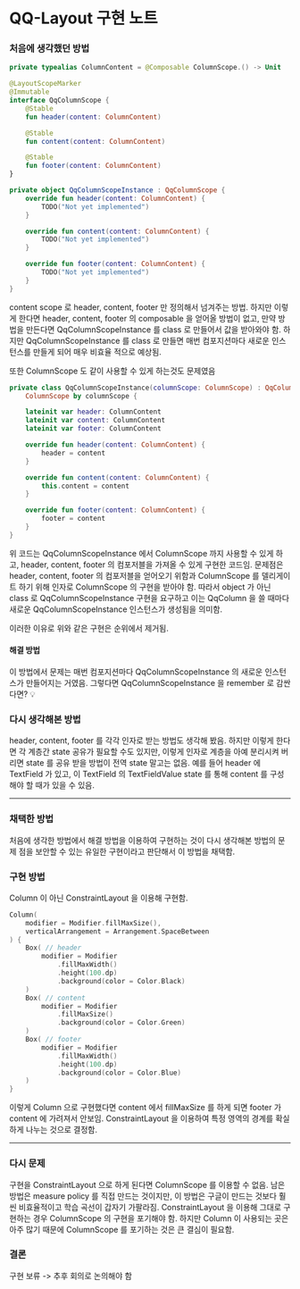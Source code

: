 # QQ-Layout 구현 노트

### 처음에 생각했던 방법

```kotlin
private typealias ColumnContent = @Composable ColumnScope.() -> Unit

@LayoutScopeMarker
@Immutable
interface QqColumnScope {
    @Stable
    fun header(content: ColumnContent)

    @Stable
    fun content(content: ColumnContent)

    @Stable
    fun footer(content: ColumnContent)
}

private object QqColumnScopeInstance : QqColumnScope {
    override fun header(content: ColumnContent) {
        TODO("Not yet implemented")
    }

    override fun content(content: ColumnContent) {
        TODO("Not yet implemented")
    }

    override fun footer(content: ColumnContent) {
        TODO("Not yet implemented")
    }
}
```

content scope 로 header, content, footer 만 정의해서 넘겨주는 방법. 하지만 이렇게 한다면 header, content, footer 의
composable 을 얻어올 방법이 없고, 만약 방법을 만든다면 QqColumnScopeInstance 를 class 로 만들어서 값을 받아와야 함. 하지만
QqColumnScopeInstance 를 class 로 만들면 매번 컴포지션마다 새로운 인스턴스를 만들게 되어 매우 비효율 적으로 예상됨.

또한 ColumnScope 도 같이 사용할 수 있게 하는것도 문제였음

```kotlin
private class QqColumnScopeInstance(columnScope: ColumnScope) : QqColumnScope,
    ColumnScope by columnScope {

    lateinit var header: ColumnContent
    lateinit var content: ColumnContent
    lateinit var footer: ColumnContent

    override fun header(content: ColumnContent) {
        header = content
    }

    override fun content(content: ColumnContent) {
        this.content = content
    }

    override fun footer(content: ColumnContent) {
        footer = content
    }
}
```

위 코드는 QqColumnScopeInstance 에서 ColumnScope 까지 사용할 수 있게 하고, header, content, footer 의 컴포저블을 가져올 수 있게
구현한 코드임. 문제점은 header, content, footer 의 컴포저블을 얻어오기 위함과 ColumnScope 를 델리게이트 하기 위해 인자로 ColumnScope 의
구현을 받아야 함. 따라서 object 가 아닌 class 로 QqColumnScopeInstance 구현을 요구하고 이는 QqColumn 을 쓸 때마다 새로운
QqColumnScopeInstance 인스턴스가 생성됨을 의미함.

이러한 이유로 위와 같은 구현은 순위에서 제거됨.

#### 해결 방법

이 방법에서 문제는 매번 컴포지션마다 QqColumnScopeInstance 의 새로운 인스턴스가 만들어지는 거였음. 그렇다면 QqColumnScopeInstance 을
remember 로 감싼다면? :bulb:

### 다시 생각해본 방법

header, content, footer 를 각각 인자로 받는 방법도 생각해 봤음. 하지만 이렇게 한다면 각 계층간 state 공유가 필요할 수도 있지만, 이렇게 인자로 계층을
아예 분리시켜 버리면 state 를 공유 받을 방법이 전역 state 말고는 없음. 예를 들어 header 에 TextField 가 있고, 이 TextField 의
TextFieldValue state 를 통해 content 를 구성해야 할 때가 있을 수 있음.

---

### 채택한 방법

처음에 생각한 방법에서 해결 방법을 이용하여 구현하는 것이 다시 생각해본 방법의 문제 점을 보안할 수 있는 유일한 구현이라고 판단해서 이 방법을 채택함.

### 구현 방법

Column 이 아닌 ConstraintLayout 을 이용해 구현함.

```kotlin
Column(
    modifier = Modifier.fillMaxSize(),
    verticalArrangement = Arrangement.SpaceBetween
) {
    Box( // header
        modifier = Modifier
            .fillMaxWidth()
            .height(100.dp)
            .background(color = Color.Black)
    )
    Box( // content
        modifier = Modifier
            .fillMaxSize()
            .background(color = Color.Green)
    )
    Box( // footer
        modifier = Modifier
            .fillMaxWidth()
            .height(100.dp)
            .background(color = Color.Blue)
    )
}
```

이렇게 Column 으로 구현했다면 content 에서 fillMaxSize 를 하게 되면 footer 가 content 에 가려져서 안보임. ConstraintLayout 을
이용하여 특정 영역의 경계를 확실하게 나누는 것으로 결정함.

---

### 다시 문제

구현을 ConstraintLayout 으로 하게 된다면 ColumnScope 를 이용할 수 없음. 남은 방법은 measure policy 를 직접 만드는 것이지만, 이 방법은
구글이 만드는 것보다 훨씬 비효율적이고 학습 곡선이 갑자기 가팔라짐. ConstraintLayout 을 이용해 그대로 구현하는 경우 ColumnScope 의 구현을 포기해야 함.
하지만 Column 이 사용되는 곳은 아주 많기 때문에 ColumnScope 를 포기하는 것은 큰 결심이 필요함.

### 결론

구현 보류 -> 추후 회의로 논의해야 함